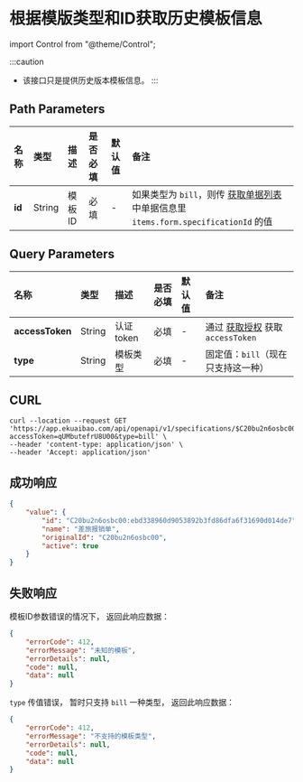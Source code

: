 # 根据模版类型和ID获取历史模板信息

import Control from "@theme/Control";

<Control
method="GET"
url="/api/openapi/v1/specifications/$`id`"
/>

:::caution
- 该接口只是提供历史版本模板信息。
:::

## Path Parameters

| 名称 | 类型 | 描述 | 是否必填 | 默认值 | 备注 |
| :--- | :--- | :--- | :--- |:--- | :--- |
| **id** | String | 模板ID | 必填 | - | 如果类型为 `bill`，则传 [获取单据列表](/docs/open-api/flows/get-forms-details-byStaff) 中单据信息里 `items.form.specificationId` 的值 |

## Query Parameters

| 名称 | 类型 | 描述 | 是否必填 | 默认值 | 备注 |
| :--- | :--- | :--- | :--- |:--- | :--- |
| **accessToken** | String  | 认证token	| 必填 | - | 通过 [获取授权](/docs/open-api/getting-started/auth) 获取 `accessToken` |
| **type**        | String  | 模板类型    | 必填 | - | 固定值：`bill`（现在只支持这一种）|

## CURL
```shell
curl --location --request GET 'https://app.ekuaibao.com/api/openapi/v1/specifications/$C20bu2n6osbc00:ebd338960d9053892b3fd86dfa6f31690d014de7?accessToken=qUMbutefrU8U00&type=bill' \
--header 'content-type: application/json' \
--header 'Accept: application/json'
```

## 成功响应
```json
{
    "value": {
        "id": "C20bu2n6osbc00:ebd338960d9053892b3fd86dfa6f31690d014de7",  //单据模板版本ID
        "name": "差旅报销单",                                              //单据模板名称
        "originalId": "C20bu2n6osbc00",                                   //单据模板ID
        "active": true                                                    //是否启用
    }
}
```

## 失败响应
模板ID参数错误的情况下， 返回此响应数据：
```json
{
    "errorCode": 412,
    "errorMessage": "未知的模板",
    "errorDetails": null,
    "code": null,
    "data": null
}
```

`type` 传值错误， 暂时只支持 `bill` 一种类型， 返回此响应数据：
```json
{
    "errorCode": 412,
    "errorMessage": "不支持的模板类型",
    "errorDetails": null,
    "code": null,
    "data": null
}
```